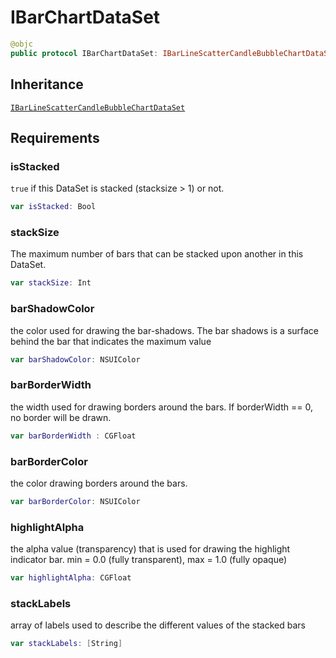 # IBarChartDataSet

``` swift
@objc
public protocol IBarChartDataSet: IBarLineScatterCandleBubbleChartDataSet
```

## Inheritance

[`IBarLineScatterCandleBubbleChartDataSet`](/IBarLineScatterCandleBubbleChartDataSet)

## Requirements

### isStacked

`true` if this DataSet is stacked (stacksize \> 1) or not.

``` swift
var isStacked: Bool 
```

### stackSize

The maximum number of bars that can be stacked upon another in this DataSet.

``` swift
var stackSize: Int 
```

### barShadowColor

the color used for drawing the bar-shadows. The bar shadows is a surface behind the bar that indicates the maximum value

``` swift
var barShadowColor: NSUIColor 
```

### barBorderWidth

the width used for drawing borders around the bars. If borderWidth == 0, no border will be drawn.

``` swift
var barBorderWidth : CGFloat 
```

### barBorderColor

the color drawing borders around the bars.

``` swift
var barBorderColor: NSUIColor 
```

### highlightAlpha

the alpha value (transparency) that is used for drawing the highlight indicator bar. min = 0.0 (fully transparent), max = 1.0 (fully opaque)

``` swift
var highlightAlpha: CGFloat 
```

### stackLabels

array of labels used to describe the different values of the stacked bars

``` swift
var stackLabels: [String] 
```

